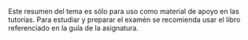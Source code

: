 Este resumen del tema es sólo para uso como material de apoyo en las tutorías. Para estudiar y preparar el examén  se recomienda usar el libro referenciado en la guía de la asignatura.
